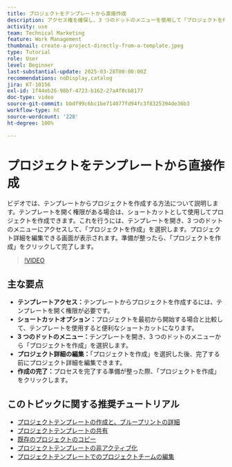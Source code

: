 ```yaml
---
title: プロジェクトをテンプレートから直接作成
description: アクセス権を確保し、3 つのドットのメニューを使用して「プロジェクトを作成」を選択し、必要に応じてプロジェクト詳細を編集し、効率的な設定の別の方法に対するプロセスを完了することで、テンプレートから直接プロジェクトを作成します。
activity: use
team: Technical Marketing
feature: Work Management
thumbnail: create-a-project-directly-from-a-template.jpeg
type: Tutorial
role: User
level: Beginner
last-substantial-update: 2025-03-28T00:00:00Z
recommendations: noDisplay,catalog
jira: KT-10156
exl-id: 1f44eb26-98bf-4723-b162-27a4f8cb8177
doc-type: video
source-git-commit: bbdf99c6bc1be714077fd94fc3f8325394de36b3
workflow-type: ht
source-wordcount: '228'
ht-degree: 100%

---
```


# プロジェクトをテンプレートから直接作成

ビデオでは、テンプレートからプロジェクトを作成する方法について説明します。テンプレートを開く権限がある場合は、ショートカットとして使用してプロジェクトを作成できます。これを行うには、テンプレートを開き、3 つのドットのメニューにアクセスして、「プロジェクトを作成」を選択します。プロジェクト詳細を編集できる画面が表示されます。準備が整ったら、「プロジェクトを作成」をクリックして完了します。

>[!VIDEO](https://video.tv.adobe.com/v/3456013/?quality=12&learn=on&enablevpops=1)

## 主な要点

* **テンプレートアクセス：**&#x200B;テンプレートからプロジェクトを作成するには、テンプレートを開く権限が必要です。
* **ショートカットオプション：**&#x200B;プロジェクトを最初から開始する場合と比較して、テンプレートを使用すると便利なショートカットになります。
* **3 つのドットのメニュー：**&#x200B;テンプレートを開き、3 つのドットのメニューから「プロジェクトを作成」を選択します。
* **プロジェクト詳細の編集：**「プロジェクトを作成」を選択した後、完了する前にプロジェクト詳細を編集できます。
* **作成の完了：**&#x200B;プロセスを完了する準備が整った際、「プロジェクトを作成」をクリックします。


## このトピックに関する推奨チュートリアル

* [プロジェクトテンプレートの作成と、ブループリントの詳細](/help/manage-work/create-and-manage-project-templates/create-a-project-template.md)
* [プロジェクトテンプレートの共有](/help/manage-work/create-and-manage-project-templates/share-a-project-template.md)
* [既存のプロジェクトのコピー](/help/manage-work/manage-projects/copy-an-existing-project.md)
* [プロジェクトテンプレートの非アクティブ化](/help/manage-work/create-and-manage-project-templates/deactivate-a-project-template.md)
* [プロジェクトテンプレートでのプロジェクトチームの編集](/help/manage-work/create-and-manage-project-templates/edit-the-project-team-in-a-project-template.md)
